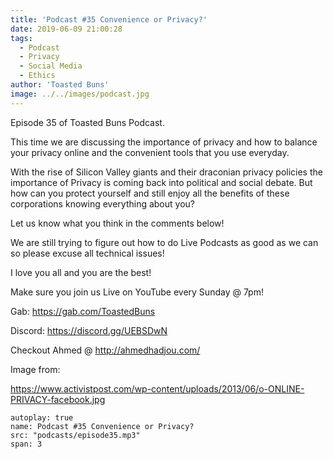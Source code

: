 ```yaml
---
title: 'Podcast #35 Convenience or Privacy?'
date: 2019-06-09 21:00:28
tags:
  - Podcast
  - Privacy
  - Social Media
  - Ethics
author: 'Toasted Buns'
image: ../../images/podcast.jpg
---
```

Episode 35 of Toasted Buns Podcast.

This time we are discussing the importance of privacy and how to balance your privacy online and the convenient tools that you use everyday.

With the rise of Silicon Valley giants and their draconian privacy policies the importance of Privacy is coming back into political and social debate. But how can you protect yourself and still enjoy all the benefits of these corporations knowing everything about you?

Let us know what you think in the comments below!

We are still trying to figure out how to do Live Podcasts as good as we can so please excuse all technical issues!

I love you all and you are the best!

Make sure you join us Live on YouTube every Sunday @ 7pm!

Gab: https://gab.com/ToastedBuns

Discord: https://discord.gg/UEBSDwN

<script async src="//pagead2.googlesyndication.com/pagead/js/adsbygoogle.js"></script><ins class="adsbygoogle" style="display:block; text-align:center;"  data-ad-layout="in-article"  data-ad-format="fluid"  data-ad-client="ca-pub-2164900147810573"  data-ad-slot="8817307412"></ins><script>(adsbygoogle = window.adsbygoogle || []).push({});</script>

Checkout Ahmed @ http://ahmedhadjou.com/

Image from:

https://www.activistpost.com/wp-content/uploads/2013/06/o-ONLINE-PRIVACY-facebook.jpg

```audio
autoplay: true
name: Podcast #35 Convenience or Privacy?
src: "podcasts/episode35.mp3"
span: 3
```
